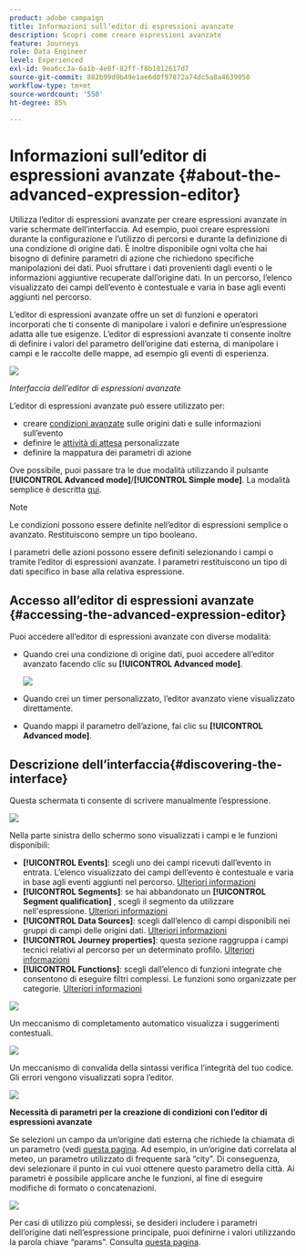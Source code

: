 ```yaml
---
product: adobe campaign
title: Informazioni sull’editor di espressioni avanzate
description: Scopri come creare espressioni avanzate
feature: Journeys
role: Data Engineer
level: Experienced
exl-id: 9ea6cc3a-6a1b-4e8f-82ff-f8b1812617d7
source-git-commit: 882b99d9b49e1ae6d0f97872a74dc5a8a4639050
workflow-type: tm+mt
source-wordcount: '550'
ht-degree: 85%

---
```


# Informazioni sull’editor di espressioni avanzate {#about-the-advanced-expression-editor}

Utilizza l’editor di espressioni avanzate per creare espressioni avanzate in varie schermate dell’interfaccia. Ad esempio, puoi creare espressioni durante la configurazione e l’utilizzo di percorsi e durante la definizione di una condizione di origine dati.
È inoltre disponibile ogni volta che hai bisogno di definire parametri di azione che richiedono specifiche manipolazioni dei dati. Puoi sfruttare i dati provenienti dagli eventi o le informazioni aggiuntive recuperate dall’origine dati. In un percorso, l’elenco visualizzato dei campi dell’evento è contestuale e varia in base agli eventi aggiunti nel percorso.

L’editor di espressioni avanzate offre un set di funzioni e operatori incorporati che ti consente di manipolare i valori e definire un’espressione adatta alle tue esigenze. L’editor di espressioni avanzate ti consente inoltre di definire i valori del parametro dell’origine dati esterna, di manipolare i campi e le raccolte delle mappe, ad esempio gli eventi di esperienza.

![](../assets/journey65.png)

_Interfaccia dell’editor di espressioni avanzate_

L’editor di espressioni avanzate può essere utilizzato per:

* creare [condizioni avanzate](../condition-activity.md#about_condition) sulle origini dati e sulle informazioni sull’evento
* definire le [attività di attesa](../wait-activity.md#custom) personalizzate
* definire la mappatura dei parametri di azione

Ove possibile, puoi passare tra le due modalità utilizzando il pulsante **[!UICONTROL Advanced mode]**/**[!UICONTROL Simple mode]**. La modalità semplice è descritta [qui](../condition-activity.md#about_condition).

>[!NOTE]
>
>Le condizioni possono essere definite nell’editor di espressioni semplice o avanzato. Restituiscono sempre un tipo booleano.
>
>I parametri delle azioni possono essere definiti selezionando i campi o tramite l’editor di espressioni avanzate. I parametri restituiscono un tipo di dati specifico in base alla relativa espressione.

## Accesso all’editor di espressioni avanzate {#accessing-the-advanced-expression-editor}

Puoi accedere all’editor di espressioni avanzate con diverse modalità:

* Quando crei una condizione di origine dati, puoi accedere all’editor avanzato facendo clic su **[!UICONTROL Advanced mode]**.

   ![](../assets/journeyuc2_33.png)

* Quando crei un timer personalizzato, l’editor avanzato viene visualizzato direttamente.
* Quando mappi il parametro dell’azione, fai clic su **[!UICONTROL Advanced mode]**.

## Descrizione dell’interfaccia{#discovering-the-interface}

Questa schermata ti consente di scrivere manualmente l’espressione.

![](../assets/journey70.png)

Nella parte sinistra dello schermo sono visualizzati i campi e le funzioni disponibili:

* **[!UICONTROL Events]**: scegli uno dei campi ricevuti dall’evento in entrata. L’elenco visualizzato dei campi dell’evento è contestuale e varia in base agli eventi aggiunti nel percorso. [Ulteriori informazioni](../../event/about-events.md)
* **[!UICONTROL Segments]**: se hai abbandonato un **[!UICONTROL Segment qualification]** , scegli il segmento da utilizzare nell&#39;espressione. [Ulteriori informazioni](../condition-activity.md#using-a-segment)
* **[!UICONTROL Data Sources]**: scegli dall’elenco di campi disponibili nei gruppi di campi delle origini dati. [Ulteriori informazioni](../../datasource/about-data-sources.md)
* **[!UICONTROL Journey properties]**: questa sezione raggruppa i campi tecnici relativi al percorso per un determinato profilo. [Ulteriori informazioni](journey-properties.md)
* **[!UICONTROL Functions]**: scegli dall’elenco di funzioni integrate che consentono di eseguire filtri complessi. Le funzioni sono organizzate per categorie. [Ulteriori informazioni](functions.md)

![](../assets/journey65.png)

Un meccanismo di completamento automatico visualizza i suggerimenti contestuali.

![](../assets/journey68.png)

Un meccanismo di convalida della sintassi verifica l’integrità del tuo codice. Gli errori vengono visualizzati sopra l’editor.

![](../assets/journey69.png)

**Necessità di parametri per la creazione di condizioni con l’editor di espressioni avanzate**

Se selezioni un campo da un’origine dati esterna che richiede la chiamata di un parametro (vedi [questa pagina](../../datasource/external-data-sources.md). Ad esempio, in un’origine dati correlata al meteo, un parametro utilizzato di frequente sarà “city”. Di conseguenza, devi selezionare il punto in cui vuoi ottenere questo parametro della città. Ai parametri è possibile applicare anche le funzioni, al fine di eseguire modifiche di formato o concatenazioni.

![](../assets/journeyuc2_19.png)

Per casi di utilizzo più complessi, se desideri includere i parametri dell’origine dati nell’espressione principale, puoi definirne i valori utilizzando la parola chiave “params”. Consulta [questa pagina](../expression/field-references.md).
